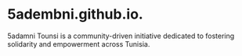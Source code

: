 # 5adembni.github.io.
5adamni Tounsi is a community-driven initiative dedicated to fostering solidarity and empowerment across Tunisia.
